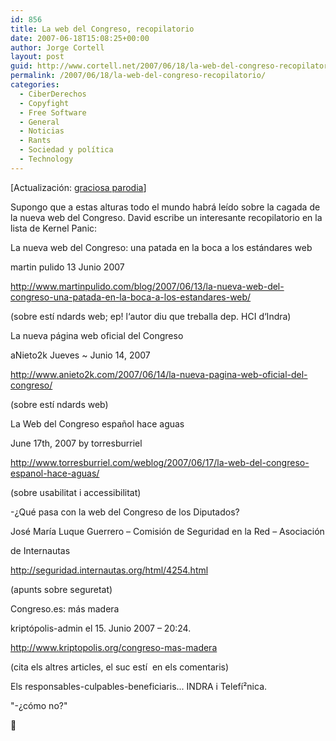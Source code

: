 ```yaml
---
id: 856
title: La web del Congreso, recopilatorio
date: 2007-06-18T15:08:25+00:00
author: Jorge Cortell
layout: post
guid: http://www.cortell.net/2007/06/18/la-web-del-congreso-recopilatorio/
permalink: /2007/06/18/la-web-del-congreso-recopilatorio/
categories:
  - CiberDerechos
  - Copyfight
  - Free Software
  - General
  - Noticias
  - Rants
  - Sociedad y polí­tica
  - Technology
---
```

[Actualización: <a target="_blank" title="Congrezo.com" href="http://congrezo.com/">graciosa parodia</a>]

Supongo que a estas alturas todo el mundo habrá leí­do sobre la cagada de la nueva web del Congreso. David escribe un interesante recopilatorio en la lista de Kernel Panic:

La nueva web del Congreso: una patada en la boca a los estándares web
  
martin pulido 13 Junio 2007
  
<a title="martinpulido" target="_blank" href="http://www.martinpulido.com/blog/2007/06/13/la-nueva-web-del-congreso-una-patada-en-la-boca-a-los-estandares-web/">http://www.martinpulido.com/blog/2007/06/13/la-nueva-web-del-congreso-una-patada-en-la-boca-a-los-estandares-web/</a>
  
(sobre estí ndards web; ep! l‘autor diu que treballa dep. HCI d‘Indra)

La nueva página web oficial del Congreso
  
aNieto2k Jueves ~ Junio 14, 2007
  
<a title="anieto2k" target="_blank" href="http://www.anieto2k.com/2007/06/14/la-nueva-pagina-web-oficial-del-congreso/">http://www.anieto2k.com/2007/06/14/la-nueva-pagina-web-oficial-del-congreso/</a>
  
(sobre estí ndards web)

La Web del Congreso español hace aguas
  
June 17th, 2007 by torresburriel
  
<a title="Torreburiel" target="_blank" href="http://www.torresburriel.com/weblog/2007/06/17/la-web-del-congreso-espanol-hace-aguas/">http://www.torresburriel.com/weblog/2007/06/17/la-web-del-congreso-espanol-hace-aguas/</a>
  
(sobre usabilitat i accessibilitat)

-¿Qué pasa con la web del Congreso de los Diputados?
  
José Marí­a Luque Guerrero – Comisión de Seguridad en la Red – Asociación
  
de Internautas
  
<a title="Internautas" target="_blank" href="http://seguridad.internautas.org/html/4254.html">http://seguridad.internautas.org/html/4254.html</a>
  
(apunts sobre seguretat)

Congreso.es: más madera
  
kriptópolis-admin el 15. Junio 2007 – 20:24.
  
<a title="Kriptopolis" target="_blank" href="http://www.kriptopolis.org/congreso-mas-madera">http://www.kriptopolis.org/congreso-mas-madera</a>
  
(cita els altres articles, el suc estí  en els comentaris)

Els responsables-culpables-beneficiaris... INDRA i Telefí²nica.
  
"-¿cómo no?"
  
🙁